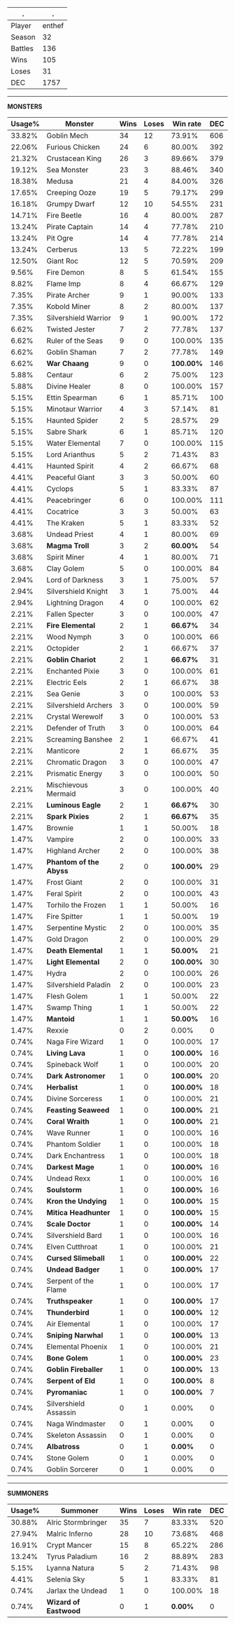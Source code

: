 .|.
|-|-
Player|enthef
Season|32
Battles|136
Wins|105
Loses|31
DEC|1757

---
**MONSTERS**

Usage%|Monster|Wins|Loses|Win rate|DEC|
-|-|-|-|-|-|
33.82%|Goblin Mech|34|12|73.91%|606|
22.06%|Furious Chicken|24|6|80.00%|392|
21.32%|Crustacean King|26|3|89.66%|379|
19.12%|Sea Monster|23|3|88.46%|340|
18.38%|Medusa|21|4|84.00%|326|
17.65%|Creeping Ooze|19|5|79.17%|299|
16.18%|Grumpy Dwarf|12|10|54.55%|231|
14.71%|Fire Beetle|16|4|80.00%|287|
13.24%|Pirate Captain|14|4|77.78%|210|
13.24%|Pit Ogre|14|4|77.78%|214|
13.24%|Cerberus|13|5|72.22%|199|
12.50%|Giant Roc|12|5|70.59%|209|
9.56%|Fire Demon|8|5|61.54%|155|
8.82%|Flame Imp|8|4|66.67%|129|
7.35%|Pirate Archer|9|1|90.00%|133|
7.35%|Kobold Miner|8|2|80.00%|137|
7.35%|Silvershield Warrior|9|1|90.00%|172|
6.62%|Twisted Jester|7|2|77.78%|137|
6.62%|Ruler of the Seas|9|0|100.00%|135|
6.62%|Goblin Shaman|7|2|77.78%|149|
6.62%|**War Chaang**|9|0|**100.00%**|146|
5.88%|Centaur|6|2|75.00%|123|
5.88%|Divine Healer|8|0|100.00%|157|
5.15%|Ettin Spearman|6|1|85.71%|100|
5.15%|Minotaur Warrior|4|3|57.14%|81|
5.15%|Haunted Spider|2|5|28.57%|29|
5.15%|Sabre Shark|6|1|85.71%|120|
5.15%|Water Elemental|7|0|100.00%|115|
5.15%|Lord Arianthus|5|2|71.43%|83|
4.41%|Haunted Spirit|4|2|66.67%|68|
4.41%|Peaceful Giant|3|3|50.00%|60|
4.41%|Cyclops|5|1|83.33%|87|
4.41%|Peacebringer|6|0|100.00%|111|
4.41%|Cocatrice|3|3|50.00%|63|
4.41%|The Kraken|5|1|83.33%|52|
3.68%|Undead Priest|4|1|80.00%|69|
3.68%|**Magma Troll**|3|2|**60.00%**|54|
3.68%|Spirit Miner|4|1|80.00%|71|
3.68%|Clay Golem|5|0|100.00%|84|
2.94%|Lord of Darkness|3|1|75.00%|57|
2.94%|Silvershield Knight|3|1|75.00%|44|
2.94%|Lightning Dragon|4|0|100.00%|62|
2.21%|Fallen Specter|3|0|100.00%|47|
2.21%|**Fire Elemental**|2|1|**66.67%**|34|
2.21%|Wood Nymph|3|0|100.00%|66|
2.21%|Octopider|2|1|66.67%|37|
2.21%|**Goblin Chariot**|2|1|**66.67%**|31|
2.21%|Enchanted Pixie|3|0|100.00%|61|
2.21%|Electric Eels|2|1|66.67%|38|
2.21%|Sea Genie|3|0|100.00%|53|
2.21%|Silvershield Archers|3|0|100.00%|59|
2.21%|Crystal Werewolf|3|0|100.00%|53|
2.21%|Defender of Truth|3|0|100.00%|64|
2.21%|Screaming Banshee|2|1|66.67%|41|
2.21%|Manticore|2|1|66.67%|35|
2.21%|Chromatic Dragon|3|0|100.00%|47|
2.21%|Prismatic Energy|3|0|100.00%|50|
2.21%|Mischievous Mermaid|3|0|100.00%|40|
2.21%|**Luminous Eagle**|2|1|**66.67%**|30|
2.21%|**Spark Pixies**|2|1|**66.67%**|35|
1.47%|Brownie|1|1|50.00%|18|
1.47%|Vampire|2|0|100.00%|33|
1.47%|Highland Archer|2|0|100.00%|38|
1.47%|**Phantom of the Abyss**|2|0|**100.00%**|29|
1.47%|Frost Giant|2|0|100.00%|31|
1.47%|Feral Spirit|2|0|100.00%|43|
1.47%|Torhilo the Frozen|1|1|50.00%|16|
1.47%|Fire Spitter|1|1|50.00%|19|
1.47%|Serpentine Mystic|2|0|100.00%|35|
1.47%|Gold Dragon|2|0|100.00%|29|
1.47%|**Death Elemental**|1|1|**50.00%**|21|
1.47%|**Light Elemental**|2|0|**100.00%**|30|
1.47%|Hydra|2|0|100.00%|26|
1.47%|Silvershield Paladin|2|0|100.00%|23|
1.47%|Flesh Golem|1|1|50.00%|22|
1.47%|Swamp Thing|1|1|50.00%|22|
1.47%|**Mantoid**|1|1|**50.00%**|16|
1.47%|Rexxie|0|2|0.00%|0|
0.74%|Naga Fire Wizard|1|0|100.00%|17|
0.74%|**Living Lava**|1|0|**100.00%**|16|
0.74%|Spineback Wolf|1|0|100.00%|20|
0.74%|**Dark Astronomer**|1|0|**100.00%**|20|
0.74%|**Herbalist**|1|0|**100.00%**|18|
0.74%|Divine Sorceress|1|0|100.00%|21|
0.74%|**Feasting Seaweed**|1|0|**100.00%**|21|
0.74%|**Coral Wraith**|1|0|**100.00%**|21|
0.74%|Wave Runner|1|0|100.00%|16|
0.74%|Phantom Soldier|1|0|100.00%|18|
0.74%|Dark Enchantress|1|0|100.00%|18|
0.74%|**Darkest Mage**|1|0|**100.00%**|16|
0.74%|Undead Rexx|1|0|100.00%|16|
0.74%|**Soulstorm**|1|0|**100.00%**|16|
0.74%|**Kron the Undying**|1|0|**100.00%**|15|
0.74%|**Mitica Headhunter**|1|0|**100.00%**|15|
0.74%|**Scale Doctor**|1|0|**100.00%**|14|
0.74%|Silvershield Bard|1|0|100.00%|16|
0.74%|Elven Cutthroat|1|0|100.00%|21|
0.74%|**Cursed Slimeball**|1|0|**100.00%**|22|
0.74%|**Undead Badger**|1|0|**100.00%**|17|
0.74%|Serpent of the Flame|1|0|100.00%|17|
0.74%|**Truthspeaker**|1|0|**100.00%**|17|
0.74%|**Thunderbird**|1|0|**100.00%**|12|
0.74%|Air Elemental|1|0|100.00%|17|
0.74%|**Sniping Narwhal**|1|0|**100.00%**|13|
0.74%|Elemental Phoenix|1|0|100.00%|21|
0.74%|**Bone Golem**|1|0|**100.00%**|23|
0.74%|**Goblin Fireballer**|1|0|**100.00%**|13|
0.74%|**Serpent of Eld**|1|0|**100.00%**|8|
0.74%|**Pyromaniac**|1|0|**100.00%**|7|
0.74%|Silvershield Assassin|0|1|0.00%|0|
0.74%|Naga Windmaster|0|1|0.00%|0|
0.74%|Skeleton Assassin|0|1|0.00%|0|
0.74%|**Albatross**|0|1|**0.00%**|0|
0.74%|Stone Golem|0|1|0.00%|0|
0.74%|Goblin Sorcerer|0|1|0.00%|0|

---
**SUMMONERS**

Usage%|Summoner|Wins|Loses|Win rate|DEC|
-|-|-|-|-|-|
30.88%|Alric Stormbringer|35|7|83.33%|520|
27.94%|Malric Inferno|28|10|73.68%|468|
16.91%|Crypt Mancer|15|8|65.22%|286|
13.24%|Tyrus Paladium|16|2|88.89%|283|
5.15%|Lyanna Natura|5|2|71.43%|98|
4.41%|Selenia Sky|5|1|83.33%|81|
0.74%|Jarlax the Undead|1|0|100.00%|18|
0.74%|**Wizard of Eastwood**|0|1|**0.00%**|0|
